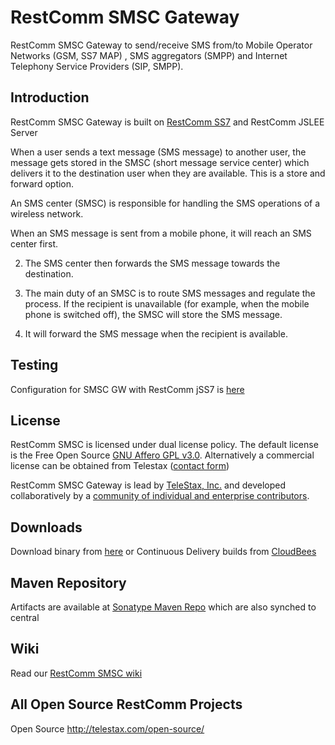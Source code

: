 # RestComm SMSC Gateway
 RestComm SMSC Gateway to send/receive SMS from/to Mobile Operator Networks (GSM, SS7 MAP) , SMS aggregators (SMPP) and Internet Telephony Service Providers (SIP, SMPP). 

## Introduction 

RestComm SMSC Gateway is built on [RestComm SS7](https://github.com/RestComm/jss7) and RestComm JSLEE Server

When a user sends a text message (SMS message) to another user, the message gets stored in the SMSC (short message service center) which delivers it to the destination user when they are available. This is a store and forward option.

An SMS center (SMSC) is responsible for handling the SMS operations of a wireless network.

When an SMS message is sent from a mobile phone, it will reach an SMS center first.

2) The SMS center then forwards the SMS message towards the destination.

3) The main duty of an SMSC is to route SMS messages and regulate the process. If the recipient is unavailable (for example, when the mobile phone is switched off), the SMSC will store the SMS message.

4) It will forward the SMS message when the recipient is available.

## Testing
Configuration for SMSC GW with RestComm jSS7 is [here](https://github.com/RestComm/smscgateway/wiki/Testing-SMSC-GW-with-jSS7-Simulator) 

## License

RestComm SMSC is licensed under dual license policy. The default license is the Free Open Source [GNU Affero GPL v3.0](http://www.gnu.org/licenses/agpl-3.0.html). Alternatively a commercial license can be obtained from Telestax ([contact form](http://www.telestax.com/contactus/#InquiryForm))

RestComm SMSC Gateway is lead by [TeleStax, Inc.](www.telestax.com) and developed collaboratively by a [community of individual and enterprise contributors](http://www.telestax.com/open-source-2/acknowledgments/).


## Downloads

Download binary from [here](https://github.com/RestComm/smscgateway/releases) or Continuous Delivery builds from [CloudBees](https://mobicents.ci.cloudbees.com/job/Restcomm-SMSC/)

## Maven Repository

Artifacts are available at [Sonatype Maven Repo](https://oss.sonatype.org/content/repositories/releases/org/mobicents) which are also synched to central

## Wiki

Read our [RestComm SMSC wiki](https://github.com/RestComm/smscgateway/wiki) 

## All Open Source RestComm Projects

Open Source http://telestax.com/open-source/
